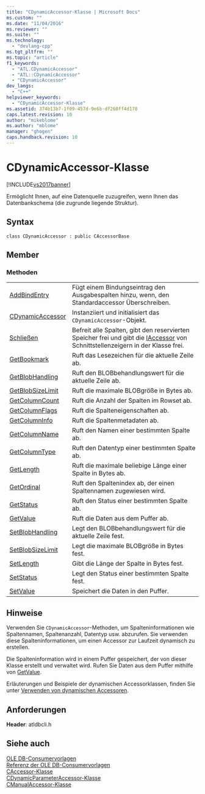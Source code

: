 ```yaml
---
title: "CDynamicAccessor-Klasse | Microsoft Docs"
ms.custom: ""
ms.date: "11/04/2016"
ms.reviewer: ""
ms.suite: ""
ms.technology: 
  - "devlang-cpp"
ms.tgt_pltfrm: ""
ms.topic: "article"
f1_keywords: 
  - "ATL.CDynamicAccessor"
  - "ATL::CDynamicAccessor"
  - "CDynamicAccessor"
dev_langs: 
  - "C++"
helpviewer_keywords: 
  - "CDynamicAccessor-Klasse"
ms.assetid: 374b13b7-1f09-457d-9e6b-df260ff4d178
caps.latest.revision: 10
author: "mikeblome"
ms.author: "mblome"
manager: "ghogen"
caps.handback.revision: 10
---
```

# CDynamicAccessor-Klasse
[!INCLUDE[vs2017banner](../../assembler/inline/includes/vs2017banner.md)]

Ermöglicht Ihnen, auf eine Datenquelle zuzugreifen, wenn Ihnen das Datenbankschema \(die zugrunde liegende Struktur\).  
  
## Syntax  
  
```  
class CDynamicAccessor : public CAccessorBase  
```  
  
## Member  
  
### Methoden  
  
|||  
|-|-|  
|[AddBindEntry](../../data/oledb/cdynamicaccessor-addbindentry.md)|Fügt einem Bindungseintrag den Ausgabespalten hinzu, wenn, den Standardaccessor Überschreiben.|  
|[CDynamicAccessor](../../data/oledb/cdynamicaccessor-class.md)|Instanziiert und initialisiert das `CDynamicAccessor`\-Objekt.|  
|[Schließen](../../data/oledb/cdynamicaccessor-close.md)|Befreit alle Spalten, gibt den reservierten Speicher frei und gibt die [IAccessor](https://msdn.microsoft.com/en-us/library/ms719672.aspx) von Schnittstellenzeigern in der Klasse frei.|  
|[GetBookmark](../../data/oledb/cdynamicaccessor-getbookmark.md)|Ruft das Lesezeichen für die aktuelle Zeile ab.|  
|[GetBlobHandling](../../data/oledb/cdynamicaccessor-getblobhandling.md)|Ruft den BLOBbehandlungswert für die aktuelle Zeile ab.|  
|[GetBlobSizeLimit](../../data/oledb/cdynamicaccessor-getblobsizelimit.md)|Ruft die maximale BLOBgröße in Bytes ab.|  
|[GetColumnCount](../../data/oledb/cdynamicaccessor-getcolumncount.md)|Ruft die Anzahl der Spalten im Rowset ab.|  
|[GetColumnFlags](../../data/oledb/cdynamicaccessor-getcolumnflags.md)|Ruft die Spalteneigenschaften ab.|  
|[GetColumnInfo](../../data/oledb/cdynamicaccessor-getcolumninfo.md)|Ruft die Spaltenmetadaten ab.|  
|[GetColumnName](../../data/oledb/cdynamicaccessor-getcolumnname.md)|Ruft den Namen einer bestimmten Spalte ab.|  
|[GetColumnType](../../data/oledb/cdynamicaccessor-getcolumntype.md)|Ruft den Datentyp einer bestimmten Spalte ab.|  
|[GetLength](../../data/oledb/cdynamicaccessor-getlength.md)|Ruft die maximale beliebige Länge einer Spalte in Bytes ab.|  
|[GetOrdinal](../../data/oledb/cdynamicaccessor-getordinal.md)|Ruft den Spaltenindex ab, der einen Spaltennamen zugewiesen wird.|  
|[GetStatus](../../data/oledb/cdynamicaccessor-getstatus.md)|Ruft den Status einer bestimmten Spalte ab.|  
|[GetValue](../../data/oledb/cdynamicaccessor-getvalue.md)|Ruft die Daten aus dem Puffer ab.|  
|[SetBlobHandling](../../data/oledb/cdynamicaccessor-setblobhandling.md)|Legt den BLOBbehandlungswert für die aktuelle Zeile fest.|  
|[SetBlobSizeLimit](../../data/oledb/cdynamicaccessor-setblobsizelimit.md)|Legt die maximale BLOBgröße in Bytes fest.|  
|[SetLength](../../data/oledb/cdynamicaccessor-setlength.md)|Gibt die Länge der Spalte in Bytes fest.|  
|[SetStatus](../../data/oledb/cdynamicaccessor-setstatus.md)|Legt den Status einer bestimmten Spalte fest.|  
|[SetValue](../../data/oledb/cdynamicaccessor-setvalue.md)|Speichert die Daten in den Puffer.|  
  
## Hinweise  
 Verwenden Sie `CDynamicAccessor`\-Methoden, um Spalteninformationen wie Spaltennamen, Spaltenanzahl, Datentyp usw. abzurufen.  Sie verwenden diese Spalteninformationen, um einen Accessor zur Laufzeit dynamisch zu erstellen.  
  
 Die Spalteninformation wird in einem Puffer gespeichert, der von dieser Klasse erstellt und verwaltet wird.  Rufen Sie Daten aus dem Puffer mithilfe von [GetValue](../../data/oledb/cdynamicaccessor-getvalue.md).  
  
 Erläuterungen und Beispiele der dynamischen Accessorklassen, finden Sie unter [Verwenden von dynamischen Accessoren](../../data/oledb/using-dynamic-accessors.md).  
  
## Anforderungen  
 **Header**: atldbcli.h  
  
## Siehe auch  
 [OLE DB\-Consumervorlagen](../../data/oledb/ole-db-consumer-templates-cpp.md)   
 [Referenz der OLE DB\-Consumervorlagen](../../data/oledb/ole-db-consumer-templates-reference.md)   
 [CAccessor\-Klasse](../../data/oledb/caccessor-class.md)   
 [CDynamicParameterAccessor\-Klasse](../../data/oledb/cdynamicparameteraccessor-class.md)   
 [CManualAccessor\-Klasse](../../data/oledb/cmanualaccessor-class.md)